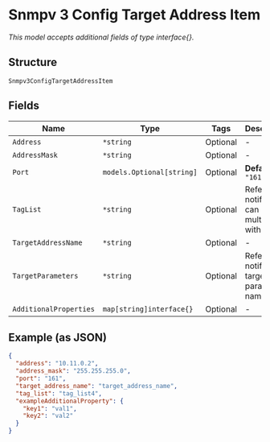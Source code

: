 
# Snmpv 3 Config Target Address Item

*This model accepts additional fields of type interface{}.*

## Structure

`Snmpv3ConfigTargetAddressItem`

## Fields

| Name | Type | Tags | Description |
|  --- | --- | --- | --- |
| `Address` | `*string` | Optional | - |
| `AddressMask` | `*string` | Optional | - |
| `Port` | `models.Optional[string]` | Optional | **Default**: `"161"` |
| `TagList` | `*string` | Optional | Refer to notify tag, can be multiple with blank |
| `TargetAddressName` | `*string` | Optional | - |
| `TargetParameters` | `*string` | Optional | Refer to notify target parameters name |
| `AdditionalProperties` | `map[string]interface{}` | Optional | - |

## Example (as JSON)

```json
{
  "address": "10.11.0.2",
  "address_mask": "255.255.255.0",
  "port": "161",
  "target_address_name": "target_address_name",
  "tag_list": "tag_list4",
  "exampleAdditionalProperty": {
    "key1": "val1",
    "key2": "val2"
  }
}
```

